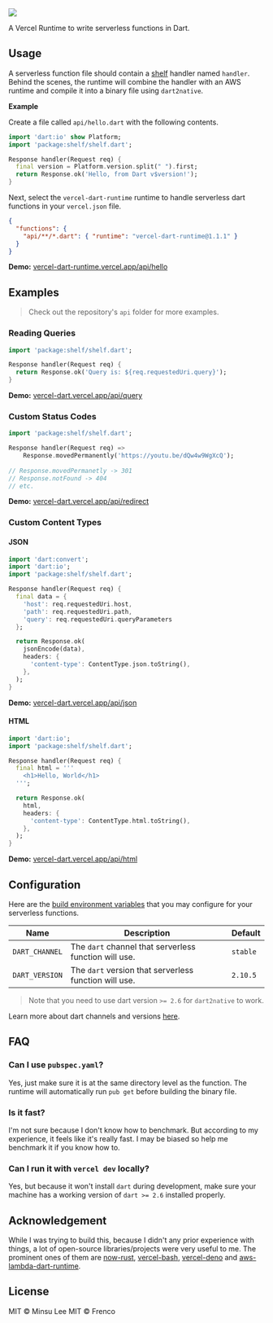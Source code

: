 <img align="center" src="https://raw.githubusercontent.com/frencojobs/vercel-dart/main/.github/cover.png" />

A Vercel Runtime to write serverless functions in Dart.

## Usage

A serverless function file should contain a [shelf](https://pub.dev/packages/shelf) handler named `handler`. Behind the scenes, the runtime will combine the handler with an AWS runtime and compile it into a binary file using `dart2native`.

**Example**

Create a file called `api/hello.dart` with the following contents.

```dart
import 'dart:io' show Platform;
import 'package:shelf/shelf.dart';

Response handler(Request req) {
  final version = Platform.version.split(" ").first;
  return Response.ok('Hello, from Dart v$version!');
}
```

Next, select the `vercel-dart-runtime` runtime to handle serverless dart functions in your `vercel.json` file.

```json
{
  "functions": {
    "api/**/*.dart": { "runtime": "vercel-dart-runtime@1.1.1" }
  }
}
```
**Demo:** [vercel-dart-runtime.vercel.app/api/hello](https://vercel-dart-runtime.vercel.app/api/hello)

## Examples

> Check out the repository's `api` folder for more examples.

### Reading Queries

```dart
import 'package:shelf/shelf.dart';

Response handler(Request req) {
  return Response.ok('Query is: ${req.requestedUri.query}');
}
```
**Demo:** [vercel-dart.vercel.app/api/query](https://vercel-dart.vercel.app/api/query?hello=world)

### Custom Status Codes

```dart
import 'package:shelf/shelf.dart';

Response handler(Request req) =>
    Response.movedPermanently('https://youtu.be/dQw4w9WgXcQ');
    
// Response.movedPermanetly -> 301
// Response.notFound -> 404
// etc.
```
**Demo:** [vercel-dart.vercel.app/api/redirect](https://vercel-dart.vercel.app/api/redirect)

### Custom Content Types

#### JSON

```dart
import 'dart:convert';
import 'dart:io';
import 'package:shelf/shelf.dart';

Response handler(Request req) {
  final data = {
    'host': req.requestedUri.host,
    'path': req.requestedUri.path,
    'query': req.requestedUri.queryParameters
  };

  return Response.ok(
    jsonEncode(data),
    headers: {
      'content-type': ContentType.json.toString(),
    },
  );
}
```
**Demo:** [vercel-dart.vercel.app/api/json](https://vercel-dart.vercel.app/api/json)

#### HTML

```dart
import 'dart:io';
import 'package:shelf/shelf.dart';

Response handler(Request req) {
  final html = '''
    <h1>Hello, World</h1>
  ''';

  return Response.ok(
    html,
    headers: {
      'content-type': ContentType.html.toString(),
    },
  );
}
```
**Demo:** [vercel-dart.vercel.app/api/html](https://vercel-dart.vercel.app/api/html)

## Configuration

Here are the [build environment
variables](https://vercel.com/docs/configuration#project/build-env) that you
may configure for your serverless functions.

| Name           | Description                                           | Default  |
|----------------|-------------------------------------------------------|----------|
| `DART_CHANNEL` | The `dart` channel that serverless function will use. | `stable` |
| `DART_VERSION` | The `dart` version that serverless function will use. | `2.10.5` |

> Note that you need to use dart version `>= 2.6` for `dart2native` to work.

Learn more about dart channels and versions [here](https://dart.dev/tools/sdk/archive).

## FAQ

### Can I use `pubspec.yaml`?

Yes, just make sure it is at the same directory level as the function. The runtime will automatically run `pub get` before building the binary file.

### Is it fast?

I'm not sure because I don't know how to benchmark. But according to my experience, it feels like it's really fast. I may be biased so help me benchmark it if you know how to.

### Can I run it with `vercel dev` locally?

Yes, but because it won't install `dart` during development, make sure your machine has a working version of `dart >= 2.6` installed properly.

## Acknowledgement

While I was trying to build this, because I didn't any prior experience with things, a lot of open-source libraries/projects were very useful to me. The prominent ones of them are [now-rust](https://github.com/mike-engel/now-rust), [vercel-bash](https://github.com/importpw/vercel-bash), [vercel-deno](https://github.com/TooTallNate/vercel-deno) and [aws-lambda-dart-runtime](https://github.com/katallaxie/aws-lambda-dart-runtime).

## License

MIT © Minsu Lee
MIT © Frenco
